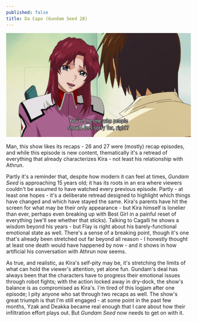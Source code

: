 ```yaml
---
published: false
title: Da Capo (Gundam Seed 28)
---
```

![](/sorry.jpg)

Man, this show likes its recaps - 26 and 27 were (mostly) recap episodes, and while this episode is new content, thematically it's a retread of everything that already characterizes Kira - not least his relationship with Athrun.

Partly it's a reminder that, despite how modern it can feel at times, *Gundam Seed* is approaching 15 years old; it has its roots in an era where viewers couldn't be assumed to have watched every previous episode. Partly - at least one hopes - it's a deliberate retread designed to highlight which things have changed and which have stayed the same. Kira's parents have hit the screen for what may be their only appearance - but Kira himself is lonelier than ever, perhaps even breaking up with Best Girl in a painful reset of everything (we'll see whether that sticks). Talking to Cagalli he shows a wisdom beyond his years - but Flay is right about his barely-functional emotional state as well. There's a sense of a breaking point, though it's one that's already been stretched out far beyond all reason - I honestly thought at least one death would have happened by now - and it shows in how artificial his conversation with Athrun now seems.

As true, and realistic, as Kira's self-pity may be, it's stretching the limits of what can hold the viewer's attention, yet alone fun. Gundam's deal has always been that the characters have to progress their emotional issues through robot fights; with the action locked away in dry-dock, the show's balance is as compromised as Kira's. I'm tired of this logjam after one episode; I pity anyone who sat through two recaps as well. The show's great triumph is that I'm still engaged - at some point in the past few months, Yzak and Deakka  became real enough that I care about how their infiltration effort plays out. But *Gundam Seed* now needs to get on with it.